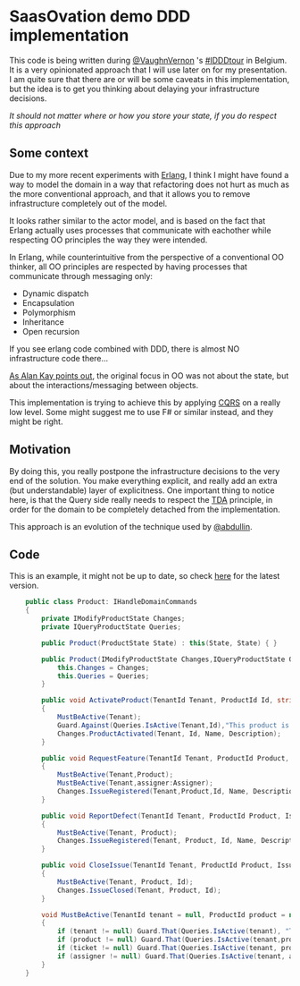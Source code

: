 # SaasOvation demo DDD implementation

This code is being written during [@VaughnVernon](http://vaughnvernon.co/) 's [#IDDDtour](http://idddtour.com/) in Belgium. It is a very opinionated approach that I will use later on for my presentation. I am quite sure that there are or will be some caveats in this implementation, but the idea is to get you thinking about delaying your infrastructure decisions.

*It should not matter where or how you store your state, if you do respect this approach*

## Some context

Due to my more recent experiments with [Erlang](http://www.erlang.org/), I think I might have found a way to model the domain in a way that refactoring does not hurt as much as the more conventional approach, and that it allows you to remove infrastructure completely out of the model.

It looks rather similar to the actor model, and is based on the fact that Erlang actually uses processes that communicate with eachother while respecting OO principles the way they were intended.

In Erlang, while counterintuitive from the perspective of a conventional OO thinker, all OO principles are respected by having processes that communicate through messaging only:

- Dynamic dispatch
- Encapsulation 
- Polymorphism 
- Inheritance
- Open recursion
 
If you see erlang code combined with DDD, there is almost NO infrastructure code there...

[As Alan Kay points out](http://lists.squeakfoundation.org/pipermail/squeak-dev/1998-October/017019.html), the original focus in OO was not about the state, but about the interactions/messaging between objects.

This implementation is trying to achieve this by applying [CQRS](http://martinfowler.com/bliki/CQRS.html) on a really low level. Some might suggest me to use F# or similar instead, and they might be right.

## Motivation

By doing this, you really postpone the infrastructure decisions to the very end of the solution.
You make everything explicit, and really add an extra (but understandable) layer of explicitness.
One important thing to notice here, is that the Query side really needs to respect the [TDA](http://pragprog.com/articles/tell-dont-ask) principle, in order 
for the domain to be completely detached from the implementation.

This approach is an evolution of the technique used by [@abdullin](https://github.com/Lokad/lokad-iddd-sample/blob/master/Sample/Domain/CustomerAggregate/Customer.cs).

## Code

This is an example, it might not be up to date, so check [here](https://github.com/ToJans/SaasOvation/blob/master/SaasOvation.IssueTrack.Domain/Model/Product.cs) for the latest version.

```c#
    public class Product: IHandleDomainCommands
    {
        private IModifyProductState Changes;
        private IQueryProductState Queries;

        public Product(ProductState State) : this(State, State) { }

        public Product(IModifyProductState Changes,IQueryProductState Queries) {
            this.Changes = Changes;
            this.Queries = Queries;
        }

        public void ActivateProduct(TenantId Tenant, ProductId Id, string Name, string Description)
        {
            MustBeActive(Tenant);
            Guard.Against(Queries.IsActive(Tenant,Id),"This product is already active.");
            Changes.ProductActivated(Tenant, Id, Name, Description);
        }

        public void RequestFeature(TenantId Tenant, ProductId Product, IssueId Id, string Name, string Description,IssueAssignerId Assigner)
        {
            MustBeActive(Tenant,Product);
            MustBeActive(Tenant,assigner:Assigner);
            Changes.IssueRegistered(Tenant,Product,Id, Name, Description,IssueType.Feature,Assigner);
        }

        public void ReportDefect(TenantId Tenant, ProductId Product, IssueId Id, string Name, string Description,IssueAssignerId Assigner)
        {
            MustBeActive(Tenant, Product);
            Changes.IssueRegistered(Tenant, Product, Id, Name, Description,IssueType.Defect,Assigner);
        }

        public void CloseIssue(TenantId Tenant, ProductId Product, IssueId Id)
        {
            MustBeActive(Tenant, Product, Id);
            Changes.IssueClosed(Tenant, Product, Id);
        }

        void MustBeActive(TenantId tenant = null, ProductId product = null, IssueId ticket = null,IssueAssignerId assigner=null)
        {
            if (tenant != null) Guard.That(Queries.IsActive(tenant), "This is an inactive tenant");
            if (product != null) Guard.That(Queries.IsActive(tenant,product), "This is an inactive product");
            if (ticket != null) Guard.That(Queries.IsActive(tenant, product, ticket), "This is an inactive ticket");
            if (assigner != null) Guard.That(Queries.IsActive(tenant, assigner), "This is an inactive assigner");
        }
    }
```
